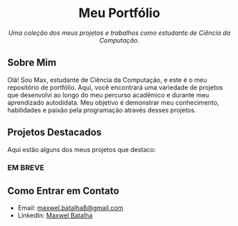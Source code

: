 <h1 align="center">Meu Portfólio</h1>

<p align="center">
  <em>Uma coleção dos meus projetos e trabalhos como estudante de Ciência da Computação.</em>
</p>

## Sobre Mim

Olá! Sou Max, estudante de Ciência da Computação, e este é o meu repositório de portfólio. Aqui, você encontrará uma variedade de projetos que desenvolvi ao longo do meu percurso acadêmico e durante meu aprendizado autodidata. Meu objetivo é demonstrar meu conhecimento, habilidades e paixão pela programação através desses projetos.

## Projetos Destacados

Aqui estão alguns dos meus projetos que destaco:

### EM BREVE

## Como Entrar em Contato

- Email: maxwel.batalha8@gmail.com
- LinkedIn: [Maxwel Batalha](https://www.linkedin.com/in/maxwel-batalha-b976b8254/)


 
